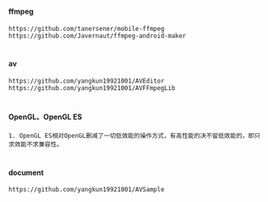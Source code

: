 ﻿#
#### ffmpeg
```
https://github.com/tanersener/mobile-ffmpeg
https://github.com/Javernaut/ffmpeg-android-maker

```

#
#### av
```
https://github.com/yangkun19921001/AVEditor
https://github.com/yangkun19921001/AVFFmpegLib

```

#
#### OpenGL、OpenGL ES
```
1. OpenGL ES相对OpenGL删减了一切低效能的操作方式，有高性能的决不留低效能的，即只求效能不求兼容性。

```

#
#### document
```
https://github.com/yangkun19921001/AVSample

```
